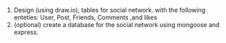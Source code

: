 1) Design (using draw.io), tables for social network. with the following enteties: User, Post, Friends, Comments ,and likes
2) (optional) create a database for the social network using mongoose and express.